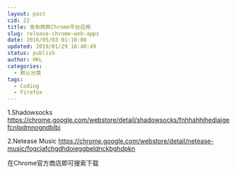 ```yaml
---
layout: post
cid: 22
title: 发布两款Chrome平台应用
slug: release-chrome-web-apps
date: 2016/05/03 01:10:00
updated: 2019/01/29 16:40:49
status: publish
author: HKL
categories: 
  - 默认分类
tags: 
  - Coding
  - Firefox
---
```



1.Shadowsocks
https://chrome.google.com/webstore/detail/shadowsocks/fnhhahhihediajgefcnlpdmnogndblbi

2.Netease Music
https://chrome.google.com/webstore/detail/netease-music/fogcjafchgdhdoieggbeldnckbghdpkn

在Chrome官方商店即可搜索下载